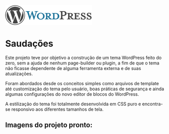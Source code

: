 <div>
	<img alt="WordPress" src="wp-admin/images/wordpress-logo.png" />
</div>
<div>
	<h1>Saudações</h1>
	<p>
		Este projeto teve por objetivo a construção de um tema WordPress feito do zero, sem a ajuda de nenhum page-builder ou plugin, 
		a fim de que o tema não ficasse dependente de alguma ferramenta externa e de suas atualizações.
	</p>
	<p>
		Foram abordados desde os conceitos simples como arquivos de template até customização
		do tema pelo usuário, boas práticas de segurança e ainda algumas configurações do novo
		editor de blocos do WordPress.
	</p>
	<p>
		A estilização do tema foi totalmente desenvolvida em CSS puro e encontra-se responsivo aos diferentes tamanhos de tela.
	</p>
</div>

<div>
	<h2>Imagens do projeto pronto:</h2>
	<img src=""/>
	<img src=""/>
	<img src=""/>
	<img src=""/>
</div>
